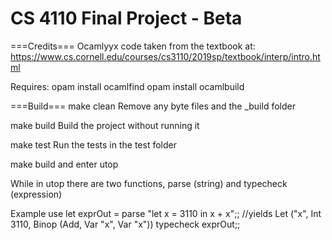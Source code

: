 CS 4110 Final Project - Beta
==================

===Credits===
Ocamlyyx code taken from the textbook at: https://www.cs.cornell.edu/courses/cs3110/2019sp/textbook/interp/intro.html


Requires:
opam install ocamlfind
opam install ocamlbuild

===Build===
make clean
    Remove any byte files and the _build folder

make build
    Build the project without running it
    
make test
    Run the tests in the test folder

make
    build and enter utop

While in utop there are two functions, parse (string) and typecheck (expression)

Example use
    let exprOut = parse "let x = 3110 in x + x";;
        //yields Let ("x", Int 3110, Binop (Add, Var "x", Var "x"))
    typecheck exprOut;;


